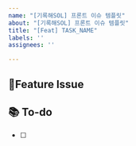 ```yaml
---
name: "[기록해SOL] 프론트 이슈 템플릿"
about: "[기록해SOL] 프론트 이슈 템플릿"
title: "[Feat] TASK_NAME"
labels: ''
assignees: ''

---
```


## 📌Feature Issue

## 📚 To-do
- [ ]
